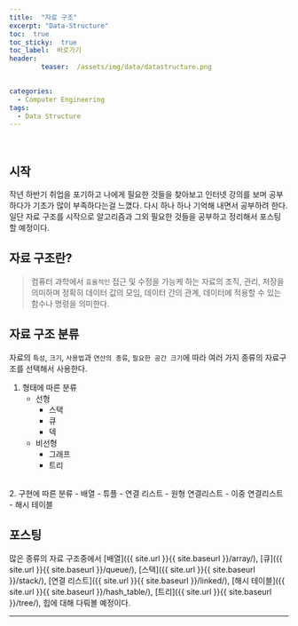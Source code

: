 ```yaml
---
title:  "자료 구조"  
excerpt: "Data-Structure"
toc:  true
toc_sticky:  true
toc_label:  바로가기
header:
        teaser:  /assets/img/data/datastructure.png

 
categories:
  - Computer Engineering
tags:
  - Data Structure
---
```

<br/>

## 시작
작년 하반기 취업을 포기하고 나에게 필요한 것들을 찾아보고
인터넷 강의를 보며 공부하다가 기초가 많이 부족하다는걸 느꼈다.
다시 하나 하나 기억해 내면서 공부하려 한다.
일단 자료 구조를 시작으로 알고리즘과 그외 필요한 것들을 공부하고 
정리해서 포스팅 할 예정이다.

## 자료 구조란?
> 컴퓨터 과학에서 `효율적인` 접근 및 수정을 가능케 하는 자료의 조직, 관리, 저장을 의미하며 정확히 데이터 값의 모임, 데이터 간의 관계, 데이터에 적용할 수 있는 함수나 명령을 의미한다.
>

## 자료 구조 분류
자료의 `특성`, `크기`, `사용법`과 `연산의 종류`, `필요한 공간 크기`에 따라 여러 가지 종류의 자료구조를 선택해서 사용한다.

1. 형태에 따른 분류
    - 선형
        - 스택
        - 큐
        - 덱
    - 비선형
        - 그래프
        - 트리  
<br/>
2. 구현에 따른 분류
    - 배열
    - 튜플
    - 연결 리스트
        - 원형 연결리스트
        - 이중 연결리스트
    - 해시 테이블

## 포스팅
많은 종류의 자료 구조중에서 [배열]({{ site.url }}{{ site.baseurl }}/array/), [큐]({{ site.url }}{{ site.baseurl }}/queue/), [스택]({{ site.url }}{{ site.baseurl }}/stack/), [연결 리스트]({{ site.url }}{{ site.baseurl }}/linked/), [해시 테이블]({{ site.url }}{{ site.baseurl }}/hash_table/), [트리]({{ site.url }}{{ site.baseurl }}/tree/), 힙에 대해 다뤄볼 예정이다.

---